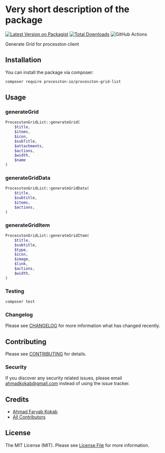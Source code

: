 # Very short description of the package

[![Latest Version on Packagist](https://img.shields.io/packagist/v/processton-io/processton-grid-list.svg?style=flat-square)](https://packagist.org/packages/processton-io/processton-grid-list)
[![Total Downloads](https://img.shields.io/packagist/dt/processton-io/processton-grid-list.svg?style=flat-square)](https://packagist.org/packages/processton-io/processton-grid-list)
![GitHub Actions](https://github.com/processton-io/processton-grid-list/actions/workflows/main.yml/badge.svg)

Generate Grid for processton client

## Installation

You can install the package via composer:

```bash
composer require processton-io/processton-grid-list
```

## Usage
### generateGrid
```php
ProcesstonGridList::generateGrid(
    $title, 
    $items,
    $icon,
    $subTitle,
    $attachments,
    $actions,
    $width,
    $name
)
```
### generateGridData
```php
ProcesstonGridList::generateGridData(
    $title,
    $subtitle,
    $items,
    $actions,
)
```
### generateGridItem
```php
ProcesstonGridList::generateGridItem(
    $title,
    $subtitle,
    $type,
    $icon,
    $image,
    $link,
    $actions,
    $width,
)
```

### Testing

```bash
composer test
```

### Changelog

Please see [CHANGELOG](CHANGELOG.md) for more information what has changed recently.

## Contributing

Please see [CONTRIBUTING](CONTRIBUTING.md) for details.

### Security

If you discover any security related issues, please email ahmadkokab@gmail.com instead of using the issue tracker.

## Credits

-   [Ahmad Faryab Kokab](https://github.com/processton)
-   [All Contributors](../../contributors)

## License

The MIT License (MIT). Please see [License File](LICENSE.md) for more information.
